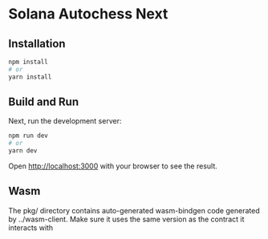 
# Solana Autochess Next

## Installation

```bash
npm install
# or
yarn install
```

## Build and Run

Next, run the development server:

```bash
npm run dev
# or
yarn dev
```

Open [http://localhost:3000](http://localhost:3000) with your browser to see the result.

## Wasm

The pkg/ directory contains auto-generated wasm-bindgen code generated by ../wasm-client. Make sure it uses the same version as the contract it interacts with
